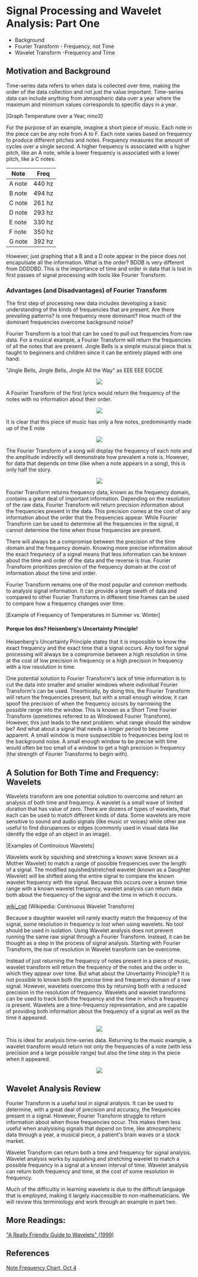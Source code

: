 
# Signal Processing and Wavelet Analysis: Part One

- Background
- Fourier Transform - Frequency, not Time
- Wavelet Transform -Frequency and Time

## Motivation and Background

Time-series data refers to when data is collected over time, making the order of the data collection and not just the value important. Time-series data can include anything from atmospheric data over a year where the maximum and minimum values corresponds to specific days in a year. 

[Graph Temperature over a Year, nino3]

For the purpose of an example, imagine a short piece of music. Each note in the piece can be any note from A to F. Each note varies based on frequency to produce different pitches and notes. Frequency measures the amount of cycles over a single second. A higher frequency is associated with a higher pitch, like an A note, while a lower frequency is associated with a lower pitch, like a C notes.

| Note   | Freq   |
|--------|--------|
| A note | 440 hz |
| B note | 494 hz |
| C note | 261 hz |
| D note | 293 hz |
| E note | 330 hz |
| F note | 350 hz |
| G note | 392 hz |

However, just graphing that a B and a D note appear in the piece does not encapulsate all the information. What is the order? BDDB is very different from DDDDBD. This is the importance of time and order in data that is lost in first passes of signal processing with tools like Fourier Transform.

### Advantages (and Disadvantages) of Fourier Transform

The first step of processing new data includes developing a basic understanding of the kinds of frequencies that are present. Are there prevailing patterns? Is one frequency more dominant? How much of the dominant frequencies overcome background noise?

Fourier Transform is a tool that can be used to pull out frequencies from raw data. For a musical example, a Fourier Transform will return the frequencies of all the notes that are present. Jingle Bells is a simple muiscal piece that is taught to beginners and children since it can be entirely played with one hand: 

"Jingle Bells, Jingle Bells, Jingle All the Way" as EEE EEE EGCDE

<p align="center">
  <img src="jingle_bells_sample.png" />
</p>

A Fourier Transform of the first lyrics would return the frequency of the notes with no information about their order.

<p align="center">
  <img src="fft_1.png" />
</p>

It is clear that this piece of music has only a few notes, predominantly made up of the E note 

<p align="center">
  <img src="fft_2.png" />
</p>

The Fourier Transform of a song will display the frequency of each note and the amplitude indirectly will demonstrate how prevalent a note is. However, for data that depends on time (like when a note appears in a song), this is only half the story.

<p align="center">
  <img src="fft_3.png" />
</p>

Fourier Transform returns frequency data, known as the frequency domain, contains a great deal of important information. Depending on the resolution of the raw data, Fourier Transform will return precision information about the frequencies present in the data. This precision comes at the cost of any information about the order that the frequencies appear. While Fourier Transform can be used to determine all the frequencies in the signal, it cannot determine the time when those frequencies are present.

There will always be a compromise between the precision of the time domain and the frequency domain. Knowing more precise information about the exact frequnecy of a signal means that less information can be known about the time and order of the data and the reverse is true. Fourier Transform prioritizes precision of the frequency domain at the cost of information about the time and order.

Fourier Transform remains one of the most popular and common methods to analysis signal information. It can provide a large swath of data and compared to other Fourier Transforms in different time frames can be used to compare how a frequency changes over time.

[Example of Frequency of Temperatures in Summer vs. Winter]

#### Porque los dos? Heisenberg's Uncertainty Principle!

Heisenberg's Uncertainty Principle states that it is impossible to know the exact frequency and the exact time that a signal occurs. Any tool for signal processing will always be a compromise between a high resolution in time at the cost of low precision in frequency or a high precision in frequency with a low resolution in time.

One potential solution to Fourier Transform's lack of time information is to cut the data into smaller and smaller windows where individual Fourier Transform's can be used. Theortiically, by doing this, the Fourier Transform will return the frequencies present, but with a small enough window, it can spoof the precision of when the frequency occurs by narrowing the possible range into the window. This is known as a Short Time Fourier Transform (sometimes referred to as Windowed Fourier Transform). However, this just leads to the next problem: what range should the window be? And what about a signal that needs a longer period to become apparent. A small window is more suspsectible to frequencies being lost in the background noise. A small enough window to be precise with time would often be too small of a window to get a high precision in frequency (the strength of Fourier Transforms to begin with).

## A Solution for Both Time and Frequency: Wavelets

Wavelets transform are one potential solution to overcome and return an analysis of both time and frequency. A wavelet is a small wave of limited duration that has value of zero. There are dozens of types of wavelets, that each can be used to match different kinds of data. Some wavelets are more sensitive to sound and audio signals (like music or voices) while other are useful to find disrupances or edges (commonly used in visual data like identify the edge of an object in an image).

[Examples of Continuious Wavelets]

Wavelets work by squishing and stretching a known wave (known as a Mother Wavelet) to match a range of possible frequencies over the length of a signal. The modified squished/stretched wavelet (known as a Daughter Wavelet) will be shifted along the entire signal to compare the known wavelet frequency with the signal. Because this occurs over a known time range with a known wavelet frequency, wavelet analysis can return data both about the frequency of the signal and the time in which it occurs.

[wiki_cwt](https://upload.wikimedia.org/wikipedia/commons/9/95/Continuous_wavelet_transform.gif)
(Wikipedia: Continuous Wavelet Transform)

Because a daughter wavelet will rarely exactly match the frequency of the signal, some resolution in frequency is lost when using wavelets. No tool should be used in isolation. Using Wavelet analysis does not prevent running the same raw signal through a Fourier Transform. Instead, it can be thought as a step in the process of signal analysis. Starting with Fourier Transform, the low of resolution in Wavelet transform can be overcome.

Instead of just returning the frequency of notes present in a piece of music, wavelet transform will return the frequency of the notes and the order in which they appear over time. But what about the Unvertainty Principle? It is not possible to known both the precise time and frequency domain of a raw signal. However, wavelets overcome this by returning both with a reduced precision in the resolution of frequency. Wavelets and wavelet transforms can be used to track both the frequency and the time in which a frequency is present. Wavelets are a time-frequency representation, and are capable of providing both information about the frequency of a signal as well as the time it appeared.

<p align="center">
  <img src="jingle_bells_sample.png" />
</p>

This is ideal for analysis time-series data. Returning to the music example, a wavelet transform would return not only the frequencies of a note (with less precision and a large possible range) but also the time step in the piece when it appeared.

<p align="center">
  <img src="jingle_bells_wavelet.png" />
</p>

## Wavelet Analysis Review

Fourier Transform is a useful tool in signal analysis. It can be used to determine, with a great deal of precision and accuracy, the frequencies present in a signal. However, Fourier Transform struggle to return information about when those frequencies occur. This makes them less useful when analysising signals that depend on time, like atmosmpheric data through a year, a musical piece, a patient's brain waves or a stock market.

Wavelet Transform can return both a time and frequency for signal analysis. Wavelet analysis works by squishing and stretching wavelet to match a possible frequency in a signal at a known interval of time. Wavelet analysis can return both frequency and time, at the cost of some resolution in frequency.

Much of the difficultiy in learning wavelets is due to the difficult language that is employed, making it largely inaccessible to non-mathematicians. We will review this terminiology and work through an example in part two.

## More Readings:

["A Really Friendly Guide to Wavelets" (1999)](https://www.cs.unm.edu/~williams/cs530/arfgtw.pdf)

## References

[Note Frequency Chart, Oct 4](https://nickfever.com/music/note-frequencies)
